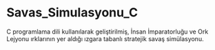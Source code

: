 # Savas_Simulasyonu_C
C programlama dili kullanılarak geliştirilmiş, İnsan İmparatorluğu ve Ork Lejyonu ırklarının yer aldığı ızgara tabanlı stratejik savaş simülasyonu.

